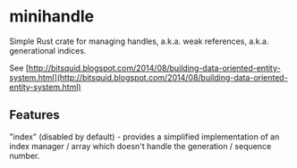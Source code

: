 # minihandle

Simple Rust crate for managing handles, a.k.a. weak references, a.k.a. generational indices.

See [http://bitsquid.blogspot.com/2014/08/building-data-oriented-entity-system.html](http://bitsquid.blogspot.com/2014/08/building-data-oriented-entity-system.html)

## Features

"index" (disabled by default) - provides a simplified implementation of an index manager / array which doesn't handle the generation / sequence number.